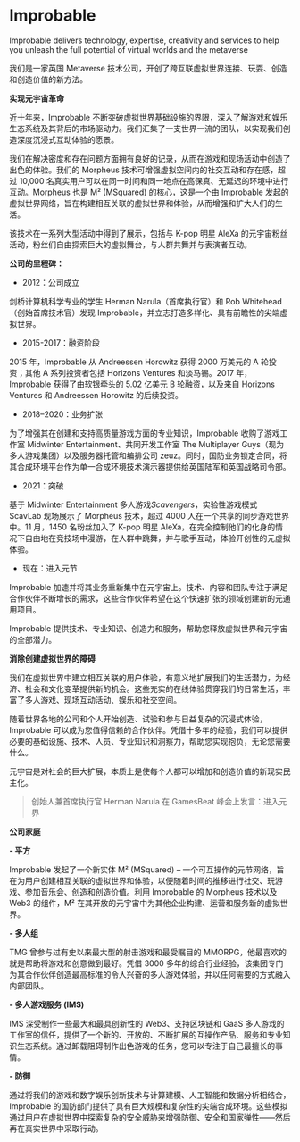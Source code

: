 # Improbable


Improbable delivers technology, expertise, creativity and services to help you unleash the full potential of virtual worlds and the metaverse

我们是一家英国 Metaverse 技术公司，开创了跨互联虚拟世界连接、玩耍、创造和创造价值的新方法。

**实现元宇宙革命**

近十年来，Improbable 不断突破虚拟世界基础设施的界限，深入了解游戏和娱乐生态系统及其背后的市场驱动力。我们汇集了一支世界一流的团队，以实现我们创造深度沉浸式互动体验的愿景。

我们在解决密度和存在问题方面拥有良好的记录，从而在游戏和现场活动中创造了出色的体验。我们的 Morpheus 技术可增强虚拟空间内的社交互动和存在感，超过 10,000 名真实用户可以在同一时间和同一地点在高保真、无延迟的环境中进行互动。Morpheus 也是 M² (MSquared) 的核心，这是一个由 Improbable 发起的虚拟世界网络，旨在构建相互关联的虚拟世界和体验，从而增强和扩大人们的生活。

该技术在一系列大型活动中得到了展示，包括与 K-pop 明星 AleXa 的元宇宙粉丝活动，粉丝们自由探索巨大的虚拟舞台，与人群共舞并与表演者互动。

**公司的里程碑：**

- 2012：公司成立

剑桥计算机科学专业的学生 Herman Narula（首席执行官）和 Rob Whitehead（创始首席技术官）发现 Improbable，并立志打造多样化、具有前瞻性的尖端虚拟世界。

- 2015-2017：融资阶段

2015 年，Improbable 从 Andreessen Horowitz 获得 2000 万美元的 A 轮投资；其他 A 系列投资者包括 Horizons Ventures 和淡马锡。2017 年，Improbable 获得了由软银牵头的 5.02 亿美元 B 轮融资，以及来自 Horizons Ventures 和 Andreessen Horowitz 的后续投资。

- 2018–2020：业务扩张

为了增强其在创建和支持高质量游戏方面的专业知识，Improbable 收购了游戏工作室 Midwinter Entertainment、共同开发工作室 The Multiplayer Guys（现为多人游戏集团）以及服务器托管和编排公司 zeuz。同时，国防业务锁定合同，将其合成环境平台作为单一合成环境技术演示器提供给英国陆军和英国战略司令部。

- 2021：突破

基于 Midwinter Entertainment 多人游戏*Scavengers*，实验性游戏模式 ScavLab 现场展示了 Morpheus 技术，超过 4000 人在一个共享的同步游戏世界中。11 月，1450 名粉丝加入了 K-pop 明星 AleXa，在完全控制他们的化身的情况下自由地在竞技场中漫游，在人群中跳舞，并与歌手互动，体验开创性的元虚拟体验。

- 现在：进入元节

Improbable 加速并将其业务重新集中在元宇宙上。技术、内容和团队专注于满足合作伙伴不断增长的需求，这些合作伙伴希望在这个快速扩张的领域创建新的元通用项目。

Improbable 提供技术、专业知识、创造力和服务，帮助您释放虚拟世界和元宇宙的全部潜力。

**消除创建虚拟世界的障碍**

我们在虚拟世界中建立相互关联的用户体验，有意义地扩展我们的生活潜力，为经济、社会和文化变革提供新的机会。这些充实的在线体验贯穿我们的日常生活，丰富了多人游戏、现场互动活动、娱乐和社交空间。

随着世界各地的公司和个人开始创造、试验和参与日益复杂的沉浸式体验，Improbable 可以成为您值得信赖的合作伙伴。凭借十多年的经验，我们可以提供必要的基础设施、技术、人员、专业知识和洞察力，帮助您实现抱负，无论您需要什么。

元宇宙是对社会的巨大扩展，本质上是使每个人都可以增加和创造价值的新现实民主化。

> 创始人兼首席执行官 Herman Narula 在 GamesBeat 峰会上发言：进入元界

**公司家庭**

**- 平方**

Improbable 发起了一个新实体 M² (MSquared) – 一个可互操作的元节网络，旨在为用户创建相互关联的虚拟世界和体验，以便随着时间的推移进行社交、玩游戏、参加音乐会、创造和创造价值。利用 Improbable 的 Morpheus 技术以及 Web3 的组件，M² 在其开放的元宇宙中为其他企业构建、运营和服务新的虚拟世界。

**- 多人组**

TMG 曾参与过有史以来最大型的射击游戏和最受瞩目的 MMORPG，他最喜欢的就是帮助将游戏和创意做到最好。凭借 3000 多年的综合行业经验，该集团专门为其合作伙伴创造最高标准的令人兴奋的多人游戏体验，并以任何需要的方式融入内部团队。

**- 多人游戏服务 (IMS)**

IMS 深受制作一些最大和最具创新性的 Web3、支持区块链和 GaaS 多人游戏的工作室的信任，提供了一个新的、开放的、不断扩展的互操作产品、服务和专业知识生态系统。通过卸载阻碍制作出色游戏的任务，您可以专注于自己最擅长的事情。

**- 防御**

通过将我们的游戏和数字娱乐创新技术与计算建模、人工智能和数据分析相结合，Improbable 的国防部门提供了具有巨大规模和复杂性的尖端合成环境。这些模拟通过用户在虚拟世界中探索复杂的安全威胁来增强防御、安全和国家弹性——然后再在真实世界中采取行动。


